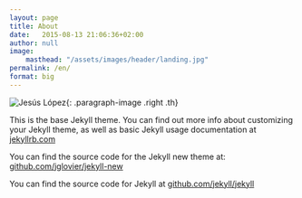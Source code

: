 ```yaml
---
layout: page
title: About
date:   2015-08-13 21:06:36+02:00
author: null
image:
    masthead: "/assets/images/header/landing.jpg"
permalink: /en/
format: big
---
```

![Jesús López](http://www.gravatar.com/avatar/750fbbb5263ee71cba06346646c90fe7.jpg?s=180){: .paragraph-image .right .th}

This is the base Jekyll theme. You can find out more info about customizing your Jekyll theme, as well as basic Jekyll usage documentation at [jekyllrb.com](http://jekyllrb.com/)

You can find the source code for the Jekyll new theme at: [github.com/jglovier/jekyll-new](https://github.com/jglovier/jekyll-new)

You can find the source code for Jekyll at [github.com/jekyll/jekyll](https://github.com/jekyll/jekyll)
